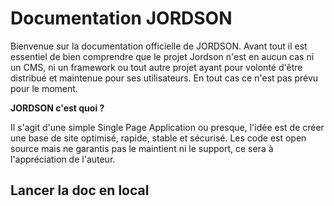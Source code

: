 # Documentation JORDSON
Bienvenue sur la documentation officielle de JORDSON. Avant tout il est essentiel de bien comprendre que le projet Jordson n'est en 
aucun cas ni un CMS, ni un framework ou tout autre projet ayant pour volonté d'être distribué et maintenue pour ses utilisateurs. En 
tout cas ce n'est pas prévu pour le moment. 

**JORDSON c'est quoi ?**

Il s'agit d'une simple Single Page Application ou presque, l'idée est de créer une base de site optimisé, rapide, stable et sécurisé. 
Les code est open source mais ne garantis pas le maintient ni le support, ce sera à l'appréciation de l'auteur.

## Lancer la doc en local
